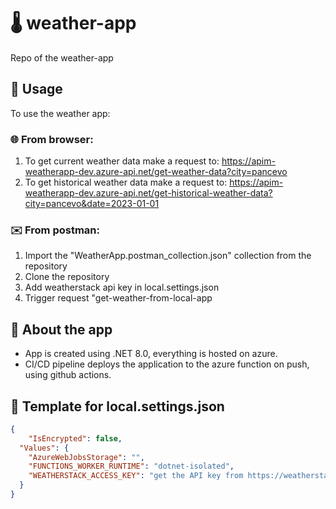 # 🌡️ weather-app

Repo of the weather-app

## 🧪 Usage

To use the weather app:

### 🌐 From browser:
  1. To get current weather data make a request to: https://apim-weatherapp-dev.azure-api.net/get-weather-data?city=pancevo
  2. To get historical weather data make a request to: https://apim-weatherapp-dev.azure-api.net/get-historical-weather-data?city=pancevo&date=2023-01-01

### ✉️ From postman:
  1. Import the "WeatherApp.postman_collection.json" collection from the repository
  2. Clone the repository
  3. Add weatherstack api key in local.settings.json
  4. Trigger request "get-weather-from-local-app

## 📔 About the app
  - App is created using .NET 8.0, everything is hosted on azure.
  - CI/CD pipeline deploys the application to the azure function on push, using github actions.

## 📝 Template for local.settings.json

```json
{
    "IsEncrypted": false,
  "Values": {
    "AzureWebJobsStorage": "",
    "FUNCTIONS_WORKER_RUNTIME": "dotnet-isolated",
    "WEATHERSTACK_ACCESS_KEY": "get the API key from https://weatherstack.com/"
  }
}
```
